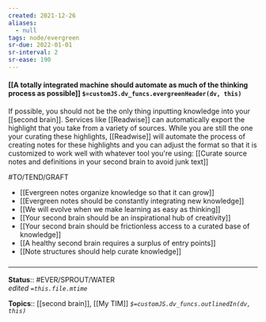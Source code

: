 ```yaml
---
created: 2021-12-26 
aliases:
  - null
tags: node/evergreen
sr-due: 2022-01-01
sr-interval: 2
sr-ease: 190
---
```


#### [[A totally integrated machine should automate as much of the thinking process as possible]] `$=customJS.dv_funcs.evergreenHeader(dv, this)`

If possible, you should not be the only thing inputting knowledge into your [[second brain]]. Services like [[Readwise]] can automatically export the highlight that you take from a variety of sources. While you are still the one your curating these highlights, [[Readwise]] will automate the process of creating notes for these highlights and you can adjust the format so that it is customized to work well with whatever tool you're using: [[Curate source notes and definitions in your second brain to avoid junk text]]

#TO/TEND/GRAFT 
- [[Evergreen notes organize knowledge so that it can grow]]
- [[Evergreen notes should be constantly integrating new knowledge]]
- [[We will evolve when we make learning as easy as thinking]]
- [[Your second brain should be an inspirational hub of creativity]]
- [[Your second brain should be frictionless access to a curated base of knowledge]]
- [[A healthy second brain requires a surplus of entry points]]
- [[Note structures should help curate knowledge]]

### <hr class="footnote"/>

**Status**:: #EVER/SPROUT/WATER  
*edited `=this.file.mtime`*

**Topics**:: [[second brain]], [[My TIM]]
*`$=customJS.dv_funcs.outlinedIn(dv, this)`*


